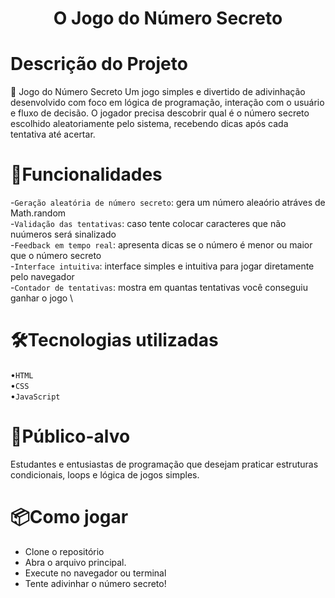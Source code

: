 <h1 align="center"> O Jogo do Número Secreto </h1>

# Descrição do Projeto
🔐 Jogo do Número Secreto Um jogo simples e divertido de adivinhação desenvolvido com foco em lógica de programação, interação com o usuário e fluxo de decisão. O jogador precisa descobrir qual é o número secreto escolhido aleatoriamente pelo sistema, recebendo dicas após cada tentativa até acertar.

# 🎯Funcionalidades
-`Geração aleatória de número secreto`: gera um número aleaório atráves de Math.random \
-`Validação das tentativas`: caso tente colocar caracteres que não nuúmeros será sinalizado \
-`Feedback em tempo real`: apresenta dicas se o número é menor ou maior que o número secreto \
-`Interface intuitiva`: interface simples e intuitiva para jogar diretamente pelo navegador \
-`Contador de tentativas`: mostra em quantas tentativas você conseguiu ganhar o jogo \

# 🛠️Tecnologias utilizadas
•`HTML`\
•`CSS`\
•`JavaScript`

# 👤Público-alvo
Estudantes e entusiastas de programação que desejam praticar estruturas condicionais, loops e lógica de jogos simples.

# 📦Como jogar
- Clone o repositório 
- Abra o arquivo principal. 
- Execute no navegador ou terminal
- Tente adivinhar o número secreto!
